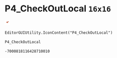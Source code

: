 # P4_CheckOutLocal `16x16`
<img src="/img/P4_CheckOutLocal.png" width=16 height=16>

``` CSharp
EditorGUIUtility.IconContent("P4_CheckOutLocal")
```
```
P4_CheckOutLocal
```
```
-7000818116428710010
```
